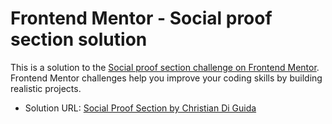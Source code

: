 # Frontend Mentor - Social proof section solution

This is a solution to the [Social proof section challenge on Frontend Mentor](https://www.frontendmentor.io/challenges/social-proof-section-6e0qTv_bA). Frontend Mentor challenges help you improve your coding skills by building realistic projects. 

- Solution URL: [Social Proof Section by Christian Di Guida](frontmentor-socialproofsection.web.app)
